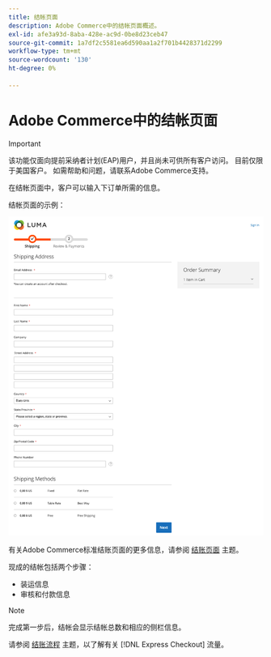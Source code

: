 ```yaml
---
title: 结帐页面
description: Adobe Commerce中的结帐页面概述。
exl-id: afe3a93d-8aba-428e-ac9d-0be8d23ceb47
source-git-commit: 1a7df2c5581ea6d590aa1a2f701b4428371d2299
workflow-type: tm+mt
source-wordcount: '130'
ht-degree: 0%

---
```


# Adobe Commerce中的结帐页面

>[!IMPORTANT]
>
> 该功能仅面向提前采纳者计划(EAP)用户，并且尚未可供所有客户访问。 目前仅限于美国客户。 如需帮助和问题，请联系Adobe Commerce支持。

在结帐页面中，客户可以输入下订单所需的信息。

结帐页面的示例：

![结帐页面](assets/checkout-page.png)

有关Adobe Commerce标准结账页面的更多信息，请参阅 [结账页面](https://docs.magento.com/user-guide/quick-tour/checkout-page.html) 主题。

现成的结帐包括两个步骤：

- 装运信息
- 审核和付款信息

>[!NOTE]
>
> 完成第一步后，结帐会显示结帐总数和相应的侧栏信息。

请参阅 [结账流程](../express-checkout/onboarding.md) 主题，以了解有关 [!DNL Express Checkout] 流量。
